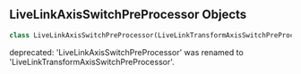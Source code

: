 ## LiveLinkAxisSwitchPreProcessor Objects

```python
class LiveLinkAxisSwitchPreProcessor(LiveLinkTransformAxisSwitchPreProcessor)
```

deprecated: 'LiveLinkAxisSwitchPreProcessor' was renamed to 'LiveLinkTransformAxisSwitchPreProcessor'.

<a id="unreal.LiveLinkAnimationAxisSwitchPreProcessor"></a>
